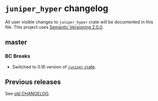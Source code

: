 `juniper_hyper` changelog
=========================

All user visible changes to `juniper_hyper` crate will be documented in this file. This project uses [Semantic Versioning 2.0.0].




## master

### BC Breaks

- Switched to 0.16 version of [`juniper` crate].




## Previous releases

See [old CHANGELOG](/../../blob/juniper_hyper-v0.8.0/juniper_hyper/CHANGELOG.md).




[`juniper` crate]: https://docs.rs/juniper
[Semantic Versioning 2.0.0]: https://semver.org

